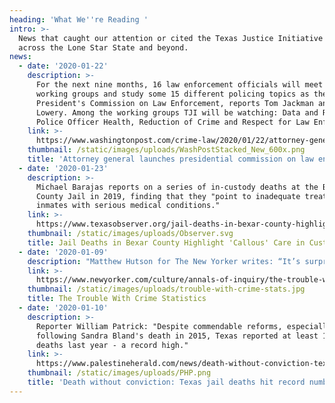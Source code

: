 ```yaml
---
heading: 'What We''re Reading '
intro: >-
  News that caught our attention or cited the Texas Justice Initiative from
  across the Lone Star State and beyond.
news:
  - date: '2020-01-22'
    description: >-
      For the next nine months, 16 law enforcement officials will meet in
      working groups and study some 15 different policing topics as the
      President's Commission on Law Enforcement, reports Tom Jackman and Wesley
      Lowery. Among the working groups TJI will be watching: Data and Reporting,
      Police Officer Health, Reduction of Crime and Respect for Law Enforcement.
    link: >-
      https://www.washingtonpost.com/crime-law/2020/01/22/attorney-general-barr-launches-presidential-commission-law-enforcement/
    thumbnail: /static/images/uploads/WashPostStacked_New_600x.png
    title: 'Attorney general launches presidential commission on law enforcement '
  - date: '2020-01-23'
    description: >-
      Michael Barajas reports on a series of in-custody deaths at the Bexar
      County Jail in 2019, finding that they "point to inadequate treatment for
      inmates with serious medical conditions."
    link: >-
      https://www.texasobserver.org/jail-deaths-in-bexar-county-highlight-callous-care-in-custody/
    thumbnail: /static/images/uploads/Observer.svg
    title: Jail Deaths in Bexar County Highlight 'Callous' Care in Custody
  - date: '2020-01-09'
    description: "Matthew Hutson for The New Yorker writes: “It’s surprisingly hard to say what makes crime go up or down.”\uFEFF"
    link: >-
      https://www.newyorker.com/culture/annals-of-inquiry/the-trouble-with-crime-statistics
    thumbnail: /static/images/uploads/trouble-with-crime-stats.jpg
    title: The Trouble With Crime Statistics
  - date: '2020-01-10'
    description: >-
      Reporter William Patrick: "Despite commendable reforms, especially
      following Sandra Bland's death in 2015, Texas reported at least 110 jail
      deaths last year - a record high."
    link: >-
      https://www.palestineherald.com/news/death-without-conviction-texas-jail-deaths-hit-record-number-in/article_f740ab4e-33ea-11ea-8808-0b080e3512c4.html
    thumbnail: /static/images/uploads/PHP.png
    title: 'Death without conviction: Texas jail deaths hit record number in 2019'
---
```


